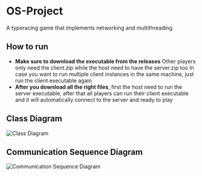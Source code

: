 # OS-Project
A typeracing game that implements networking and multithreading

## How to run
* **Make sure to download the executable from the releases**
Other players only need the client.zip while the host need to have the server.zip too
In case you want to run multiple client instances in the same machine, just run the client executable again
* **After you download all the right files**, first the host need to run the server executable, after that all players can run their client executable and it will automatically connect to the server and ready to play

## Class Diagram
![Class Diagram](https://github.com/MynameisBI/OS-Project/assets/122171727/eaaa185f-f6ec-4986-b0ed-23892daa57cf)
## Communication Sequence Diagram
![Communication Sequence Diagram](https://github.com/MynameisBI/OS-Project/assets/122171727/5ab7271e-5737-4de0-8375-09d5bd68a760)

